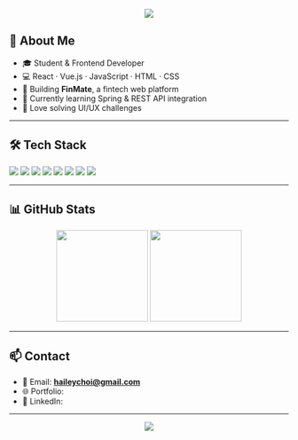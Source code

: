 <!-- 헤더 이미지 -->
<p align="center">
  <img src="https://capsule-render.vercel.app/api?type=waving&color=gradient&height=200&section=header&text=Bailey%20Choi&fontSize=50&fontAlignY=35&desc=Frontend%20Developer&descAlignY=55&descAlign=60" />
</p>

<!-- 간단한 소개 -->
## 👋 About Me
- 🎓 Student & Frontend Developer
- 💻 React · Vue.js · JavaScript · HTML · CSS
- 🚀 Building **FinMate**, a fintech web platform
- 🌱 Currently learning Spring & REST API integration
- 🧩 Love solving UI/UX challenges

---

## 🛠 Tech Stack
<p>
  <!-- 언어 -->
  <img src="https://img.shields.io/badge/JavaScript-F7DF1E?style=for-the-badge&logo=JavaScript&logoColor=black" />
  <img src="https://img.shields.io/badge/TypeScript-3178C6?style=for-the-badge&logo=typescript&logoColor=white" />
  <img src="https://img.shields.io/badge/React-61DAFB?style=for-the-badge&logo=react&logoColor=black" />
  <img src="https://img.shields.io/badge/Vue.js-4FC08D?style=for-the-badge&logo=Vue.js&logoColor=white" />
  <img src="https://img.shields.io/badge/HTML5-E34F26?style=for-the-badge&logo=HTML5&logoColor=white" />
  <img src="https://img.shields.io/badge/CSS3-1572B6?style=for-the-badge&logo=CSS3&logoColor=white" />
  <!-- 백엔드 -->
  <img src="https://img.shields.io/badge/Spring-6DB33F?style=for-the-badge&logo=Spring&logoColor=white" />
  <img src="https://img.shields.io/badge/MySQL-4479A1?style=for-the-badge&logo=MySQL&logoColor=white" />
</p>

---

## 📊 GitHub Stats
<p align="center">
  <img src="https://github-readme-stats.vercel.app/api?username=BaileyChoi&show_icons=true&theme=radical" height="165" />
  <img src="https://github-readme-stats.vercel.app/api/top-langs/?username=BaileyChoi&layout=compact&theme=radical" height="165" />
</p>

---

## 📫 Contact
- 📧 Email: **haileychoi@gmail.com**
- 🌐 Portfolio: 
- 💼 LinkedIn: 

---

<!-- 하단 애니메이션 -->
<p align="center">
  <img src="https://capsule-render.vercel.app/api?type=waving&color=gradient&height=120&section=footer" />
</p>
